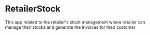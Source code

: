 # RetailerStock
This app related to the retailer's stock management where retailer can manage their stocks and generate the invoices for their customer 
